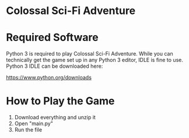 # Colossal Sci-Fi Adventure

# Required Software
Python 3 is required to play Colossal Sci-Fi Adventure. While you can technically get the game set up in any Python 3 editor,
IDLE is fine to use. Python 3 IDLE can be downloaded here:

https://www.python.org/downloads

# How to Play the Game
1. Download everything and unzip it
2. Open "main.py"
3. Run the file
